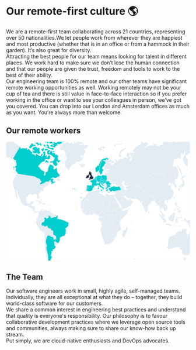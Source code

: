 # Our remote-first culture 🌎

We are a remote-first team collaborating across 21 countries, representing over 50 nationalities.We let people work from wherever they are happiest and most productive (whether that is in an office or from a hammock in their garden). It’s also great for diversity. <br>
Attracting the best people for our team means looking for talent in different places. We work hard to make sure we don’t lose the human connection and that our people are given the trust, freedom and tools to work to the best of their ability. <br>
Our engineering team is 100% remote and our other teams have significant remote working opportunities as well. Working remotely may not be your cup of tea and there is still value in face-to-face interaction so if you prefer working in the office or want to see your colleagues in person, we’ve got you covered. You can drop into our London and Amsterdam offices as much as you want. You’re always more than welcome.

## Our remote workers
 
![Our Remote Workers](../assets/remote-work-map.png)

## The Team

Our software engineers work in small, highly agile, self-managed teams. Individually, they are all exceptional at what they do – together, they build world-class software for our customers. <br>
We share a common interest in engineering best practices and understand that quality is everyone's responsibility. Our philosophy is to favour collaborative development practices where we leverage open source tools and communities, always making sure to share our know-how back up stream. <br>
Put simply, we are cloud-native enthusiasts and DevOps advocates.